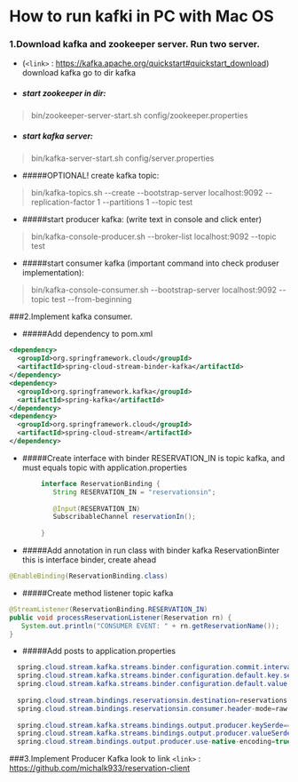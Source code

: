 How to run kafki in PC with Mac OS 
====================

### 1.Download kafka and zookeeper server. Run two server.

- (`<link>` : https://kafka.apache.org/quickstart#quickstart_download)
download kafka
go to dir kafka 


- ##### start zookeeper in dir:
>bin/zookeeper-server-start.sh config/zookeeper.properties

- ##### start kafka server:
>bin/kafka-server-start.sh config/server.properties

- #####OPTIONAL! create kafka topic: 
>bin/kafka-topics.sh --create --bootstrap-server localhost:9092 --replication-factor 1 --partitions 1 --topic test

- #####start producer kafka: (write text in console and click enter)
>bin/kafka-console-producer.sh --broker-list localhost:9092 --topic test

- #####start consumer kafka (important command into check produser implementation):
>bin/kafka-console-consumer.sh --bootstrap-server localhost:9092 --topic test --from-beginning

###2.Implement kafka consumer.

- #####Add dependency to pom.xml
```xml
<dependency>
  <groupId>org.springframework.cloud</groupId>
  <artifactId>spring-cloud-stream-binder-kafka</artifactId>
</dependency>
<dependency>
  <groupId>org.springframework.kafka</groupId>
  <artifactId>spring-kafka</artifactId>
</dependency>
<dependency>
  <groupId>org.springframework.cloud</groupId>
  <artifactId>spring-cloud-stream</artifactId>
</dependency>
```

- #####Create interface with binder
RESERVATION_IN is topic kafka, and must equals topic with application.properties
```java
        interface ReservationBinding {
           String RESERVATION_IN = "reservationsin";
        
           @Input(RESERVATION_IN)
           SubscribableChannel reservationIn();
        
        }
```

- #####Add annotation in run class with binder kafka
ReservationBinter this is interface binder, create ahead
```java
@EnableBinding(ReservationBinding.class)
```

- #####Create method listener topic kafka
```java
@StreamListener(ReservationBinding.RESERVATION_IN)
public void processReservationListener(Reservation rn) {
   System.out.println("CONSUMER EVENT: " + rn.getReservationName());
}
```

- #####Add posts to application.properties
```java
  spring.cloud.stream.kafka.streams.binder.configuration.commit.interval.mms=1000
  spring.cloud.stream.kafka.streams.binder.configuration.default.key.serde=org.apache.kafka.common.serialization.Serdes$StringSerde
  spring.cloud.stream.kafka.streams.binder.configuration.default.value.serde=org.apache.kafka.common.serialization.Serdes$StringSerde
  
  spring.cloud.stream.bindings.reservationsin.destination=reservations
  spring.cloud.stream.bindings.reservationsin.consumer.header-mode=raw
  
  spring.cloud.stream.kafka.streams.bindings.output.producer.keySerde==org.apache.kafka.common.serialization.StringSerializer
  spring.cloud.stream.kafka.streams.bindings.output.producer.valueSerde==org.apache.kafka.common.serialization.StringSerializer
  spring.cloud.stream.bindings.output.producer.use-native-encoding=true
```

###3.Implement Producer Kafka look to link `<link>` :  https://github.com/michalk933/reservation-client
